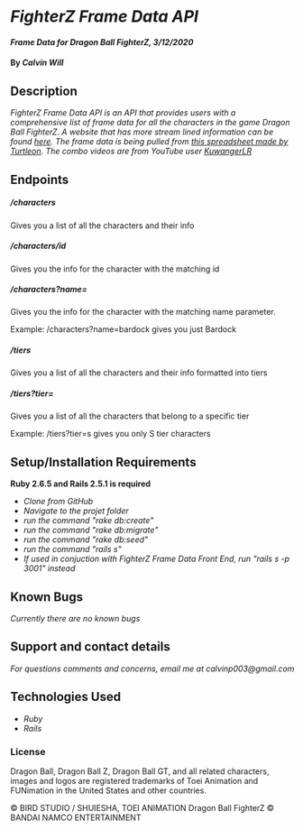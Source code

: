 # _FighterZ Frame Data API_

#### _Frame Data for Dragon Ball FighterZ, 3/12/2020_

#### By _**Calvin Will**_

## Description
_FighterZ Frame Data API is an API that provides users with a comprehensive list of frame data for all the characters in the game Dragon Ball FighterZ. A website that has more stream lined information can be found [here](https://github.com/CalvinPVIII/FighterZ-Frame-Data).
The frame data is being pulled from [this spreadsheet made by Turtleon](https://docs.google.com/spreadsheets/d/1-p29UmRGIPF6n17ddOEtYfLcn_KRlE2VH6tE61P5UM8/edit#gid=1043945512). The combo videos are from YouTube user [KuwangerLR](https://www.youtube.com/channel/UCxJK-tYPajZtdsjhgk5rIwA)_



## Endpoints
##### /characters
Gives you a list of all the characters and their info
##### /characters/id
Gives you the info for the character with the matching id
##### /characters?name=
Gives you the info for the character with the matching name parameter.

Example: /characters?name=bardock gives you just Bardock
##### /tiers
Gives you a list of all the characters and their info formatted into tiers
##### /tiers?tier=
Gives you a list of all the characters that belong to a specific tier

Example: /tiers?tier=s gives you only S tier characters

## Setup/Installation Requirements
**Ruby 2.6.5 and Rails 2.5.1 is required**
* _Clone from GitHub_
* _Navigate to the projet folder_
* _run the command "rake db:create"_
* _run the command "rake db:migrate"_
* _run the command "rake db:seed"_
* _run the command "rails s"_
* _If used in conjuction with FighterZ Frame Data Front End, run "rails s -p 3001" instead_



## Known Bugs

_Currently there are no known bugs_

## Support and contact details

_For questions comments and concerns, email me at calvinp003@gmail.com_

## Technologies Used

* _Ruby_
* _Rails_

### License

Dragon Ball, Dragon Ball Z, Dragon Ball GT, and all related characters, images and logos are registered trademarks of Toei Animation and FUNimation in the United States and other countries.

© BIRD STUDIO / SHUIESHA,  TOEI ANIMATION
Dragon Ball FighterZ © BANDAI NAMCO ENTERTAINMENT
